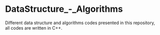 # DataStructure_-_Algorithms
Different data structure and algorithms codes presented in this repository, all codes are written in C++.
